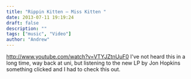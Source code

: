 ```yaml
---
title: "Rippin Kitten — Miss Kitten "
date: 2013-07-11 19:19:24
draft: false
description: ""
tags: ["music", "Video"]
author: "Andrew"
---
```


http://www.youtube.com/watch?v=VTYJZtnUuF0 I've not heard this in a long time, way back at uni, but listening to the new LP by Jon Hopkins something clicked and I had to check this out.
